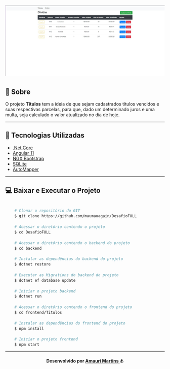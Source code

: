 <h1 align="center">
    <img src="./dividas.jpg" alt="Homepage"/>
</h1>

## 📝 Sobre

O projeto **Títulos** tem a ideia de que sejam cadastrados títulos vencidos e suas respectivas parcelas, para que, dado um determinado juros e uma multa, seja calculado o valor atualizado no dia de hoje.

---

## 🚀 Tecnologias Utilizadas

- [.Net Core](https://docs.microsoft.com/pt-br/aspnet/core/?view=aspnetcore-5.0)
- [Angular 11](https://angular.io/docs)
- [NGX Bootstrap](https://valor-software.com/ngx-bootstrap/#/documentation)
- [SQLite](https://www.sqlite.org/index.html)
- [AutoMapper](https://automapper.org)

---

## 💻 Baixar e Executar o Projeto

```bash

    # Clonar o repositório do GIT
    $ git clone https://github.com/maumauagain/DesafioFULL

    # Acessar o diretório contendo o projeto
    $ cd DesafioFULL

    # Acessar o diretório contendo o backend do projeto
    $ cd backend 

    # Instalar as dependências do backend do projeto
    $ dotnet restore

    # Executar as Migrations do backend do projeto
    $ dotnet ef database update

    # Iniciar o projeto backend
    $ dotnet run

    # Acessar o diretório contendo o frontend do projeto
    $ cd frontend/Titulos

    # Instalar as dependências do frontend do projeto
    $ npm install

    # Iniciar o projeto frontend
    $ npm start


```

---

<h4 align="center">
    Desenvolvido por <a href="https://www.linkedin.com/in/amauri-martins-júnior-73090a169" target="_blank">Amauri Martins </a> ⚓
</h4>
